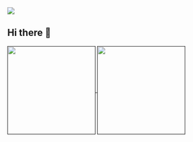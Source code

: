 <a href="">
    <img src="https://profile-counter.glitch.me/iamhucong/count.svg" />
</a>

## Hi there 👋

<!--
**iamhucong/iamhucong** is a ✨ _special_ ✨ repository because its `README.md` (this file) appears on your GitHub profile.

Here are some ideas to get you started:

- 🔭 I’m currently working on ...
- 🌱 I’m currently learning ...
- 👯 I’m looking to collaborate on ...
- 🤔 I’m looking for help with ...
- 💬 Ask me about ...
- 📫 How to reach me: ...
- 😄 Pronouns: ...
- ⚡ Fun fact: ...
-->

<a href="">
  <img height=200 align="center" src="https://github-readme-stats.vercel.app/api?username=iamhucong&show_icons=true&count_private=true" />
</a>
<a href="">
  <img height=200 align="center" src="https://github-readme-stats.vercel.app/api/top-langs/?username=iamhucong&layout=compact&langs_count=10&hide=html,javascript,css,freemarker,PLpgsql,PLsql" />
</a>
